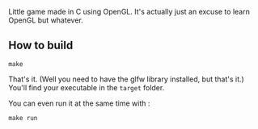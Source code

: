 Little game made in C using OpenGL. It's actually just an excuse to learn OpenGL but whatever.

## How to build

```make```

That's it. (Well you need to have the glfw library installed, but that's it.)
You'll find your executable in the `target` folder.

You can even run it at the same time with :

```make run```
